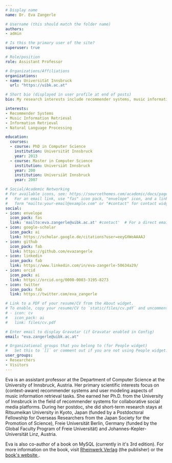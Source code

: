 ```yaml
---
# Display name
name: Dr. Eva Zangerle 

# Username (this should match the folder name)
authors:
- admin

# Is this the primary user of the site?
superuser: true

# Role/position
role: Assistant Professor

# Organizations/Affiliations
organizations:
- name: Universität Innsbruck
  url: "https://uibk.ac.at"

# Short bio (displayed in user profile at end of posts)
bio: My research interests include recommender systems, music information retrieval and natural language processing.

interests:
- Recommender Systems
- Music Information Retrieval
- Information Retrieval
- Natural Language Processing

education:
  courses:
  - course: PhD in Computer Science
    institution: Universität Innsbruck
    year: 2013
  - course: Master in Computer Science
    institution: Universiät Innsbruck
    year: 200
    institution: Universiät Innsbruck
    year: 2007

# Social/Academic Networking
# For available icons, see: https://sourcethemes.com/academic/docs/page-builder/#icons
#   For an email link, use "fas" icon pack, "envelope" icon, and a link in the
#   form "mailto:your-email@example.com" or "#contact" for contact widget.
social:
- icon: envelope
  icon_pack: fas 
  link: 'mailto:eva.zangerle@uibk.ac.at' #contact'  # For a direct email link, use "mailto:test@example.org".
- icon: google-scholar
  icon_pack: ai 
  link: https://scholar.google.de/citations?user=eeyGXWoAAAAJ
- icon: github
  icon_pack: fab
  link: https://github.com/evazangerle
- icon: linkedin
  icon_pack: fab
  link: https://www.linkedin.com/in/eva-zangerle-50634a29/ 
- icon: orcid
  icon_pack: ai
  link: https://orcid.org/0000-0003-3195-8273
- icon: twitter
  icon_pack: fab
  link: https://twitter.com/eva_zangerle

# Link to a PDF of your resume/CV from the About widget.
# To enable, copy your resume/CV to `static/files/cv.pdf` and uncomment the lines below.
# - icon: cv
#   icon_pack: ai
#   link: files/cv.pdf

# Enter email to display Gravatar (if Gravatar enabled in Config)
email: "eva.zangerle@uibk.ac.at"

# Organizational groups that you belong to (for People widget)
#   Set this to `[]` or comment out if you are not using People widget.
user_groups:
- Researchers
- Visitors
---
```

Eva is an assistant professor at the Department of Computer Science at the University of Innsbruck, Austria. Her primary scientific interests focus on (context-aware) recommender systems and user modeling aspects of music information retrieval tasks. She earned her Ph.D. from the University of Innsbruck in the field of recommender systems for collaborative social media platforms. During her postdoc, she did short-term research stays at Ritsumeikan University in Kyoto, Japan (funded by a Postdoctoral Fellowship for Overseas Researchers from the Japan Society for the Promotion of Science), Freie Universität Berlin, Germany (funded by the Global Faculty Program of Freie Universität) and Johannes-Kepler-Universität Linz, Austria. 

Eva is also co-author of a book on MySQL (currently in it's 3rd edition). For more information on the book, visit <a href="https://www.rheinwerk-verlag.de/mysql_3843/">Rheinwerk Verlag</a> (the publisher) or the <a href="https://www.mysqladmin.at/">book's website </a>.
